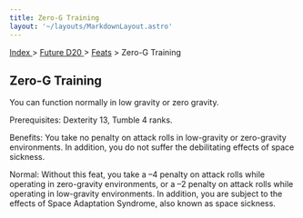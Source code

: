 ```yaml
---
title: Zero-G Training
layout: '~/layouts/MarkdownLayout.astro'
---
```


[ Index ](/) > [ Future D20 ](/future.d20.srd) > [Feats](/future.d20.srd/feats) > Zero-G Training

## Zero-G Training

You can function normally in low gravity or zero gravity.

Prerequisites: Dexterity 13, Tumble 4 ranks.

Benefits: You take no penalty on attack rolls in low-gravity or zero-gravity
environments. In addition, you do not suffer the debilitating effects of space
sickness.

Normal: Without this feat, you take a –4 penalty on attack rolls while
operating in zero-gravity environments, or a –2 penalty on attack rolls while
operating in low-gravity environments. In addition, you are subject to the
effects of Space Adaptation Syndrome, also known as space sickness.

